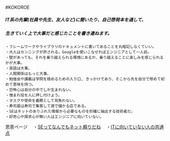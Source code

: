 #KOKOROE  
##### *IT系の先輩(社員や先生、友人など)に聞いたり、自己啓発本を通して、*
##### *生きていく上で大事だと感じたことを書き連ねます。*
```
・フレームワークやライブラリのドキュメントに書いてあることを丸暗記しなくていい。
・大人はカンニングが許される。Googleを使いこなせればエンジニアとして一人前。
・壁があっても、それを乗り越えられる環境にあるか、乗り越えることに楽しみを感じられるかが大事。
・英語は大事。
・人間関係はもっと大事。
・勉強会や講義は学問を極めるための入り口, きっかけであり、そこから先を自分で修めて初めて意味を持つ。
・恐怖心は自分の中でしか生まれない。
・憎まれ役を人に押し付けよう。
・タスクや使命を義務として背負わない。
・寿司屋は寿司で集客して酒で儲かる店である。
・SEはネットのありふれた情報から必要なものを的確に抽出する技術者だ。
・好奇心や探求心が無い人はエンジニアに向いていない。
```
恩恵ページ　
・[SEってなんでもネット頼りだね](https://next.rikunabi.com/tech/docs/ct_s03600.jsp?p=000998)　
・[ITに向いていない人の共通点](https://paiza.hatenablog.com/entry/2017/08/21/%E3%80%8CIT%E3%82%A8%E3%83%B3%E3%82%B8%E3%83%8B%E3%82%A2%E3%81%AB%E5%90%91%E3%81%84%E3%81%A6%E3%81%84%E3%81%AA%E3%81%84%E4%BA%BA%E3%80%8D%E3%81%AB%E5%85%B1%E9%80%9A%E3%81%99%E3%82%8B5%E3%81%A4%E3%81%AE)　

